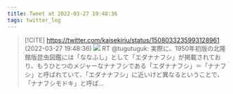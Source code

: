 ```yaml
---
title: Tweet at 2022-03-27 19:48:36
tags: twitter_log
---
```


> [!CITE] https://twitter.com/kaisekiriu/status/1508033235993128961 (2022-03-27 19:48:36)
> ![](https://twitter.com/kaisekiriu/status/1508033235993128961)
> RT @tugutuguk: 実際に、1950年初版の北隆館版昆虫図鑑には「ななふし」として「エダナナフシ」が掲載されており、もうひとつのメジャーなナナフシである「エダナナフシ」＝「ナナフシ」と呼ばれていて、「エダナナフシ」に近いけど異なるということで、「ナナフシモドキ」と呼ば…
